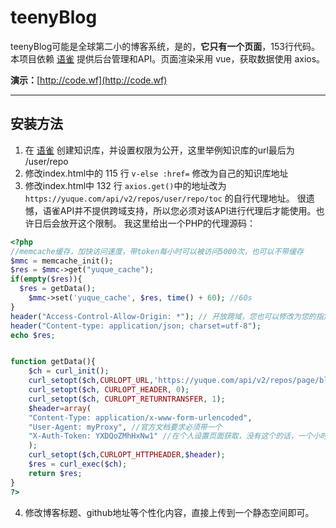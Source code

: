 # teenyBlog

teenyBlog可能是全球第二小的博客系统，是的，__它只有一个页面__，153行代码。
<br>
本项目依赖 [语雀](http://yuque.com) 提供后台管理和API。页面渲染采用 vue，获取数据使用 axios。

__演示：__[http://code.wf](http://code.wf)


---

## 安装方法
1. 在 [语雀](http://yuque.com) 创建知识库，并设置权限为公开，这里举例知识库的url最后为 /user/repo 
2. 修改index.html中的 115 行 `v-else :href=`  修改为自己的知识库地址
3. 修改index.html中 132 行 `axios.get()`中的地址改为 `https://yuque.com/api/v2/repos/user/repo/toc`  的自行代理地址。
很遗憾，语雀API并不提供跨域支持，所以您必须对该API进行代理后才能使用。也许日后会放开这个限制。
我这里给出一个PHP的代理源码：
```php
<?php
//memcache缓存，加快访问速度，带token每小时可以被访问5000次，也可以不带缓存
$mmc = memcache_init();
$res = $mmc->get("yuque_cache");
if(empty($res)){
  $res = getData();
    $mmc->set('yuque_cache', $res, time() + 60); //60s
}
header("Access-Control-Allow-Origin: *"); // 开放跨域，您也可以修改为您的指定域名
header("Content-type: application/json; charset=utf-8");
echo $res;


function getData(){
    $ch = curl_init(); 
    curl_setopt($ch,CURLOPT_URL,'https://yuque.com/api/v2/repos/page/blog/toc');
    curl_setopt($ch, CURLOPT_HEADER, 0);
    curl_setopt($ch, CURLOPT_RETURNTRANSFER, 1);
    $header=array(  
    "Content-Type: application/x-www-form-urlencoded",  
    "User-Agent: myProxy", //官方文档要求必须带一个
    "X-Auth-Token: YXDQoZMhHxNw1" //在个人设置页面获取，没有这个的话，一个小时只能请求200次
    );
    curl_setopt($ch,CURLOPT_HTTPHEADER,$header);
    $res = curl_exec($ch);
    return $res;
}
?>
```
4. 修改博客标题、github地址等个性化内容，直接上传到一个静态空间即可。


